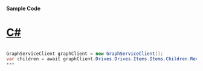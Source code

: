 #### Sample Code
# [C#](#tab/c-sharp)

```C#

GraphServiceClient graphClient = new GraphServiceClient();
var children = await graphClient.Drives.Drives.Items.Items.Children.Request().GetAsync();
*** 

```